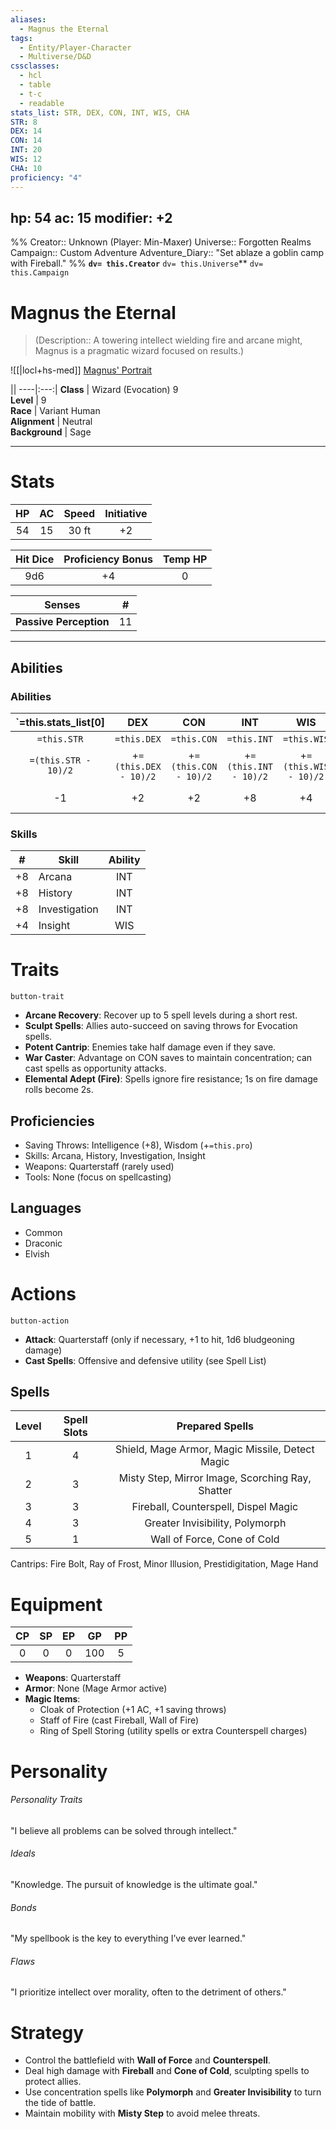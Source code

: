 ```yaml
---
aliases:
  - Magnus the Eternal
tags:
  - Entity/Player-Character
  - Multiverse/D&D
cssclasses:
  - hcl
  - table
  - t-c
  - readable
stats_list: STR, DEX, CON, INT, WIS, CHA
STR: 8
DEX: 14
CON: 14
INT: 20
WIS: 12
CHA: 10
proficiency: "4"
---
```


## hp: 54 ac: 15 modifier: +2

%% Creator:: Unknown (Player: Min-Maxer) Universe:: Forgotten Realms Campaign:: Custom Adventure Adventure_Diary:: "Set ablaze a goblin camp with Fireball." %% **`dv= this.Creator`** `dv= this.Universe`** `dv= this.Campaign`

# Magnus the Eternal

> (Description:: A towering intellect wielding fire and arcane might, Magnus is a pragmatic wizard focused on results.)

![[|locl+hs-med]] [Magnus' Portrait](https://chatgpt.com/c/6799697b-2874-8005-917e-6753b644905c#)

|| ----|:---:| 
**Class** | Wizard (Evocation) 9  
**Level** | 9  
**Race** | Variant Human  
**Alignment** | Neutral  
**Background** | Sage

---

# Stats

|HP|AC|Speed|Initiative|
|:-:|:-:|:-:|:-:|
|54|15|30 ft|+2|

|Hit Dice|Proficiency Bonus|Temp HP|
|:-:|:-:|:-:|
|9d6|+4|0|

|Senses|#|
|---|---|
|**Passive Perception**|11|

---

## Abilities

### Abilities

|`=this.stats_list[0]|DEX|CON|INT|WIS|CHA||
|:-:|:-:|:-:|:-:|:-:|:-:|---|
|`=this.STR`|`=this.DEX`|`=this.CON`|`=this.INT`|`=this.WIS`|`=this.CHA`|**Stats**|
|`=(this.STR - 10)/2`|+`=(this.DEX - 10)/2`|+`=(this.CON - 10)/2`|+`=(this.INT - 10)/2`|+`=(this.WIS - 10)/2`|+`=(this.CHA - 10)/2`|**Modifier**|
|-1|+2|+2|+8|+4|+0|**Saving Throw**|

### Skills

|#|Skill|Ability|
|:-:|---|:-:|
|+8|Arcana|INT|
|+8|History|INT|
|+8|Investigation|INT|
|+4|Insight|WIS|

# Traits

`button-trait`

- **Arcane Recovery**: Recover up to 5 spell levels during a short rest.
- **Sculpt Spells**: Allies auto-succeed on saving throws for Evocation spells.
- **Potent Cantrip**: Enemies take half damage even if they save.
- **War Caster**: Advantage on CON saves to maintain concentration; can cast spells as opportunity attacks.
- **Elemental Adept (Fire)**: Spells ignore fire resistance; 1s on fire damage rolls become 2s.

## Proficiencies

- Saving Throws: Intelligence (+8), Wisdom (+`=this.pro`)
- Skills: Arcana, History, Investigation, Insight
- Weapons: Quarterstaff (rarely used)
- Tools: None (focus on spellcasting)

## Languages

- Common
- Draconic
- Elvish

# Actions

`button-action`

- **Attack**: Quarterstaff (only if necessary, +1 to hit, 1d6 bludgeoning damage)
- **Cast Spells**: Offensive and defensive utility (see Spell List)

## Spells

|Level|Spell Slots|Prepared Spells|
|:-:|:-:|:-:|
|1|4|Shield, Mage Armor, Magic Missile, Detect Magic|
|2|3|Misty Step, Mirror Image, Scorching Ray, Shatter|
|3|3|Fireball, Counterspell, Dispel Magic|
|4|3|Greater Invisibility, Polymorph|
|5|1|Wall of Force, Cone of Cold|

Cantrips: Fire Bolt, Ray of Frost, Minor Illusion, Prestidigitation, Mage Hand

# Equipment

|CP|SP|EP|GP|PP|
|:-:|:-:|:-:|:-:|:-:|
|0|0|0|100|5|

- **Weapons**: Quarterstaff
- **Armor**: None (Mage Armor active)
- **Magic Items**:
    - Cloak of Protection (+1 AC, +1 saving throws)
    - Staff of Fire (cast Fireball, Wall of Fire)
    - Ring of Spell Storing (utility spells or extra Counterspell charges)

# Personality

###### Personality Traits

"I believe all problems can be solved through intellect."

###### Ideals

"Knowledge. The pursuit of knowledge is the ultimate goal."

###### Bonds

"My spellbook is the key to everything I’ve ever learned."

###### Flaws

"I prioritize intellect over morality, often to the detriment of others."

# Strategy

- Control the battlefield with **Wall of Force** and **Counterspell**.
- Deal high damage with **Fireball** and **Cone of Cold**, sculpting spells to protect allies.
- Use concentration spells like **Polymorph** and **Greater Invisibility** to turn the tide of battle.
- Maintain mobility with **Misty Step** to avoid melee threats.